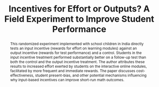 ---
title: "Incentives for Effort or Outputs? A Field Experiment to Improve
  Student Performance"
authors: "Sarojini R. Hirshleifer"
paper_link: "https://escholarship.org/uc/item/9hz5b8g9"
abstract: >-
  This randomized experiment implemented with school children in India directly
  tests an input incentive (rewards for effort on learning modules) against an
  output incentive (rewards for test performance) and a control. Students in the
  input incentive treatment performed substantially better on a follow-up test
  than both the control and the output incentive treatment. The author
  attributes these results to increased effort exerted by students on the
  interactive online modules, facilitated by more frequent and immediate
  rewards. The paper discusses cost-effectiveness, student present-bias, and
  other potential mechanisms influencing why input-based incentives can
  improve short-run math outcomes.
publication_date: 2021-10-12
erct_level: 0
rct: true
pdf_link: "https://escholarship.org/content/qt9hz5b8g9/qt9hz5b8g9_noSplash_d5dc508f9a649002495879899e85c7d9.pdf?t=r4u5c1"
doi: "10.5072/FK23J3JR55"
journal: "CEGA Working Papers"
date_erct_check: "2025-03-09"
tags:
  - mathematics
  - K12
  - EdTech platform
  - pay-to-learn
  - Asia
criteria:
  c:
    met: true
    explanation: >-
      Randomization was performed at the classroom level, which is
      acceptable for 'Class-level RCT.'
    quote: >-
      "The study relies on classroom-level randomization. Specifically, 45 4th
      through 6th grade classrooms … were randomized into treatments…" (p.
      12)
    analysis: >-
      First, we look for whether randomization was done at the class level (or a
      stronger school level). The paper explicitly states: "The study relies on
      classroom-level randomization…" (p. 12). Further details confirm that 45
      classrooms (4th through 6th grade) were divided among treatments, including
      two incentive groups and one control group. The paper's design notes, "Classrooms
      were randomized into treatments using a partial rotation design over two
      units." In other words, the researchers assigned treatments by classroom,
      not by individual student or by school. This class-level allocation helps
      avoid within-class contamination. For example, it means that all students in
      a given classroom either receive the input incentive, the output incentive,
      or no incentive (control). By ensuring that entire classrooms share the same
      treatment, the design reduces the chance that children in the same room will
      spuriously share materials or coaching meant only for the treatment group.
      Thus, from the standpoint of ERCT Standard's 'Class-level RCT' criterion, the
      study meets the requirement.
  e:
    met: false
    explanation: >-
      They use custom tests drawn from the KA Lite module question bank
      rather than a widely recognized standardized exam.
    quote: >-
      "In each unit, the output and outcome tests… are drawn from the question pools
      associated with the core modules." (p. 8)
    analysis: >-
      The ERCT Standard requires the use of a standardized, externally recognized exam
      to measure student outcomes. Here, the main outcome measure is a custom-built
      unit test on the KA Lite platform: "The main outcome measure is a second test
      that is administered at the end of the unit… The test draws from the same
      question pools as the modules." (p. 8, 9). The author clarifies that these
      questions come directly from the software's internal question bank, tailored to
      the content that students practiced. Because these tests were constructed
      around the interactive modules within the study context, they do not align
      with a recognized, large-scale standardized exam (such as a national or state
      test). Instead, they are bespoke assessments embedded within the
      intervention's technology platform.
  t:
    met: false
    explanation: >-
      The paper describes an intervention of two 6-week units (12 weeks
      total) rather than clearly spanning a full recognized term.
    quote: >-
      "Two units of KA Lite content were included … each unit taking six weeks on
      average." (p. 7)
    analysis: >-
      To meet 'Term Duration,' the study intervention should last at least one full
      academic term, typically around 3-4 months. In this paper, the researcher
      notes: "Two units of KA Lite content were included in the study, with each unit
      taking six weeks on average." (p. 7). She further describes that the experiment
      ran from shortly after the mid-year break until the end of the school year,
      which seems to cover approximately 12 weeks total (~6 weeks per unit). Although
      12 weeks is about 3 months, the paper does not explicitly state that this
      coincided precisely with a formal academic term or semester. The design
      appears to revolve around these two six-week units of content, culminating in
      an outcome test after each unit. This timing is shorter than or just on the
      borderline for what many schools define as a standard academic term. The text
      does not indicate that the period was recognized as a formal 'semester.'
      Therefore, the evidence leans toward this criterion not being fully
      satisfied.
  d:
    met: true
    explanation: >-
      They clearly define the no-incentive control, document its baseline
      characteristics, and specify it as receiving usual instruction plus the same
      modules (but no rewards).
    quote: >-
      "The study tests an input incentive… output incentive… and a control. The sample
      is balanced at baseline… The control group receives no rewards." (pp. 2, 10;
      Table SA2)
    analysis: >-
      Under 'Documented Control Group,' the study must provide a clear description of
      the control group's composition, baseline performance, and conditions. The
      paper explains: "The study tests a student incentive for the input activity
      against both an output incentive and a no-incentive control." (p. 2). The
      author also includes a baseline test, and Table SA2 and further references
      outline how the sample was balanced at baseline across the three groups.
      Additionally, the paper states that in the control group, students used the same
      KA Lite modules in class, but "the only difference across the treatments is which
      activity is rewarded" (p. 10). Thus, the control group is well documented.
  s:
    met: false
    explanation: >-
      They implemented the randomization at the classroom, not school, level.
    quote: >-
      "The study relies on classroom-level randomization… [we used] 45 4th through 6th
      grade classrooms…" (p. 12)
    analysis: >-
      For 'School-level RCT,' entire schools (rather than just classes) must be
      randomized. However, this paper emphasizes: "The study relies on classroom-level
      randomization" (p. 12). With 45 classrooms drawn from multiple schools in Mumbai
      and Pune, the authors randomly assigned each classroom to one of three
      conditions: input incentive, output incentive, or control. Since randomization
      did not occur at the whole-school level, but rather among classrooms within
      schools, the S criterion is not met.
  a:
    met: false
    explanation: >-
      They only measure outcomes in mathematics; no other subjects' performance
      is tracked.
    quote: >-
      "All students are assigned the same interactive learning modules ... 
      and test at the end of the unit ... 
      The main outcome measure is a second test at the end of the unit." (p. 1–2)
    analysis: >-
      Under the 'AllExams' criterion, a study should measure impact on all major
      subjects taught at that level, typically using standard exam-based measures.
      In contrast, this paper focuses solely on math learning. There is no mention
      of measuring reading, languages, science, or other subjects in the official
      outcome data.
  y:
    met: false
    explanation: >-
      They only ran the intervention and measurements for about 12 weeks total,
      not a full academic year.
    quote: >-
      "Two units… each taking about six weeks… from mid-year break to the end of the
      school year." (p. 7)
    analysis: >-
      The 'Year Duration' requirement states the intervention must last at least one
      full academic year. Here, the paper clarifies that the experiment took place
      from after a mid-year break until the end of the school year, focusing on "two
      units" of six weeks each. That schedule totals around 12 weeks, not a complete
      ~9-10 month school year. Therefore, the Y criterion is not met.
  b:
    met: true
    explanation: >-
      Since the study’s primary objective is to assess the impact of additional rewards on outcomes,
      the control group intentionally receives only the standard “business as usual” inputs. The extra
      resources in the treatment groups constitute the treatment itself; therefore, the control group being
      unenhanced is by design and does not indicate an imbalance.
    quote: >-
      "All students complete the same modules and tests, thus the only difference across 
      the treatments is which activity is rewarded." (p. 8)
    analysis: >-
      In this study, every group receives the identical core educational content, class time, and instruction.
      The treatment groups receive additional tangible rewards as the experimental intervention. Since the
      research question specifically tests whether these extra rewards affect outcomes, the control group’s
      receipt of the standard input is appropriate. This design isolates the effect of the additional resource,
      satisfying the balanced control group requirement.
  g:
    met: false
    explanation: >-
      The study ends measurements within the same school year; it does not
      follow students through graduation.
    quote: >-
      "The experiment began after students returned from the mid-year break and 
      continued to the end of the school year." (p. 7)
    analysis: >-
      This criterion asks whether the study continued tracking students until they
      graduated from their current school level. The paper collects only short-term
      outcomes after about six weeks per unit, concluding by the end of that same
      school year. It does not mention any long-term follow-up past that point.
  r:
    met: false
    explanation: >-
      No independent replication is discussed; the trial stands as a single
      implementation.
    quote: >-
      "This is the first randomized experiment to directly test … a student incentive
      for an input activity against an output incentive …" (p. 2)
    analysis: >-
      For the 'Reproduced' requirement, we look for mention of an independent team
      replicating the exact intervention in a different setting. Although the paper
      references other technology-based or incentive-based experiments in the
      literature, it does not claim that a separate group repeated the same design.
  i:
    met: true
    explanation: >-
      The author was not the developer or owner of the KA Lite platform; the
      study was an external academic evaluation.
    quote: >-
      "Foundation for Learning Equality (FLE) developed the software platform
      (KA Lite)… additional funding from MFE allowed me to oversee this experiment.
      … This study was approved by IRB at UC San Diego and IFMR…" (p. 1–2,
      acknowledgments)
    analysis: >-
      'I - Independent Conduct' requires that the study team not be the original
      designers or proprietors of the intervention with a direct stake. The paper
      clarifies that FLE developed the KA Lite platform and that the author was
      affiliated with UC Riverside, not the developer or primary beneficiary.
      Thus, the independence requirement is met.
  p:
    met: true
    explanation: >-
      The authors pre-registered the study in the AEA RCT registry
      (AEARCTR-0000643) before conducting analyses.
    quote: >-
      "This study … is in the AEA registry as AEARCTR-0000643 … was registered while
      the trial was still ongoing." (p. 29)
    analysis: >-
      'Pre-Registered' means the study protocol was publicly registered prior to data
      collection. The paper states, "This study was approved by IRB at UC San Diego
      and IFMR, and is in the AEA registry as AEARCTR-0000643. … This study was
      registered while the trial was still ongoing and before any data was accessed or
      analyzed." This indicates a formal pre-registration on the AEA RCT registry,
      satisfying the P criterion.
---